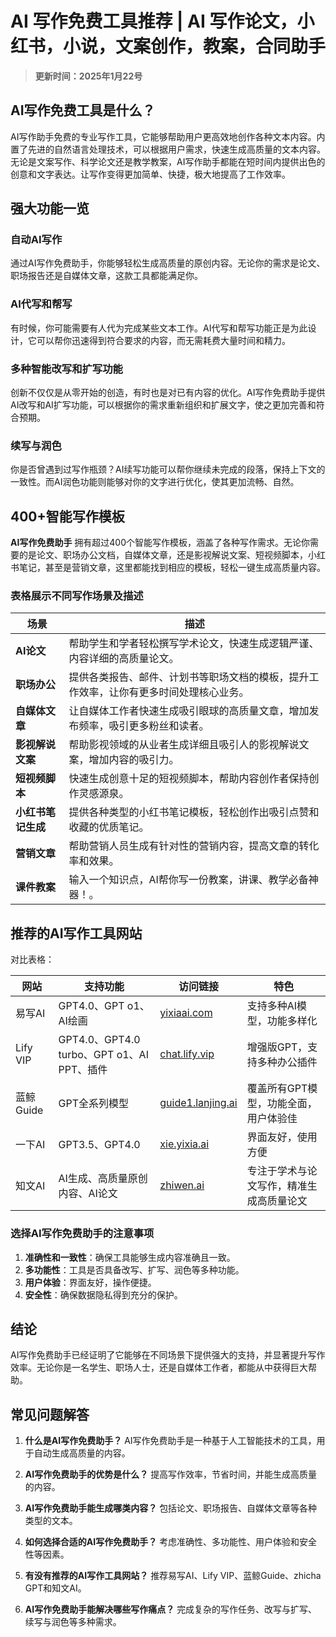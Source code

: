# AI 写作免费工具推荐 | AI 写作论文，小红书，小说，文案创作，教案，合同助手

> **更新时间：2025年1月22号**

## AI写作免费工具是什么？
AI写作助手免费的专业写作工具，它能够帮助用户更高效地创作各种文本内容。内置了先进的自然语言处理技术，可以根据用户需求，快速生成高质量的文本内容。无论是文案写作、科学论文还是教学教案，AI写作助手都能在短时间内提供出色的创意和文字表达。让写作变得更加简单、快捷，极大地提高了工作效率。

## **强大功能一览**

### **自动AI写作**

通过AI写作免费助手，你能够轻松生成高质量的原创内容。无论你的需求是论文、职场报告还是自媒体文章，这款工具都能满足你。

### **AI代写和帮写**

有时候，你可能需要有人代为完成某些文本工作。AI代写和帮写功能正是为此设计，它可以帮你迅速得到符合要求的内容，而无需耗费大量时间和精力。

### **多种智能改写和扩写功能**

创新不仅仅是从零开始的创造，有时也是对已有内容的优化。AI写作免费助手提供AI改写和AI扩写功能，可以根据你的需求重新组织和扩展文字，使之更加完善和符合预期。

### **续写与润色**

你是否曾遇到过写作瓶颈？AI续写功能可以帮你继续未完成的段落，保持上下文的一致性。而AI润色功能则能够对你的文字进行优化，使其更加流畅、自然。

## **400+智能写作模板**

**AI写作免费助手** 拥有超过400个智能写作模板，涵盖了各种写作需求。无论你需要的是论文、职场办公文档，自媒体文章，还是影视解说文案、短视频脚本，小红书笔记，甚至是营销文章，这里都能找到相应的模板，轻松一键生成高质量内容。

### **表格展示不同写作场景及描述**

| 场景                | 描述                                                                                   |
| ------------------- | ------------------------------------------------------------------------------------- |
| **AI论文**          | 帮助学生和学者轻松撰写学术论文，快速生成逻辑严谨、内容详细的高质量论文。                       |
| **职场办公**        | 提供各类报告、邮件、计划书等职场文档的模板，提升工作效率，让你有更多时间处理核心业务。                |
| **自媒体文章**      | 让自媒体工作者快速生成吸引眼球的高质量文章，增加发布频率，吸引更多粉丝和读者。                   |
| **影视解说文案**    | 帮助影视领域的从业者生成详细且吸引人的影视解说文案，增加内容的吸引力。                           |
| **短视频脚本**      | 快速生成创意十足的短视频脚本，帮助内容创作者保持创作灵感源泉。                               |
| **小红书笔记生成**  | 提供各种类型的小红书笔记模板，轻松创作出吸引点赞和收藏的优质笔记。                             |
| **营销文章**        | 帮助营销人员生成有针对性的营销内容，提高文章的转化率和效果。                                  |
| **课件教案**        | 输入一个知识点，AI帮你写一份教案，讲课、教学必备神器！。                                  |

## **推荐的AI写作工具网站**

对比表格：

| 网站      | 支持功能                             | 访问链接                              | 特色                                |
| --------- | ----------------------------------- | ------------------------------------- | ----------------------------------- |
| 易写AI    | GPT4.0、GPT o1、AI绘画               | [yixiaai.com](https://www.yixiaai.com)| 支持多种AI模型，功能多样化           |
| Lify VIP  | GPT4.0、GPT4.0 turbo、GPT o1、AI PPT、插件 | [chat.lify.vip](https://chat.lify.vip) | 增强版GPT，支持多种办公插件           |
| 蓝鲸Guide | GPT全系列模型                       | [guide1.lanjing.ai](https://guide1.lanjing.ai) | 覆盖所有GPT模型，功能全面，用户体验佳   |
| 一下AI| GPT3.5、GPT4.0                      | [xie.yixia.ai](https://xie.yixia.ai)      | 界面友好，使用方便                     |
| 知文AI    | AI生成、高质量原创内容、AI论文       | [zhiwen.ai](https://www.zhiwen.ai)    | 专注于学术与论文写作，精准生成高质量论文 |

### **选择AI写作免费助手的注意事项**

1. **准确性和一致性**：确保工具能够生成内容准确且一致。
2. **多功能性**：工具是否具备改写、扩写、润色等多种功能。
3. **用户体验**：界面友好，操作便捷。
4. **安全性**：确保数据隐私得到充分的保护。

## **结论**

AI写作免费助手已经证明了它能够在不同场景下提供强大的支持，并显著提升写作效率。无论你是一名学生、职场人士，还是自媒体工作者，都能从中获得巨大帮助。

## **常见问题解答**

1. **什么是AI写作免费助手？**
   AI写作免费助手是一种基于人工智能技术的工具，用于自动生成高质量的内容。

2. **AI写作免费助手的优势是什么？**
   提高写作效率，节省时间，并能生成高质量的内容。

3. **AI写作免费助手能生成哪类内容？**
   包括论文、职场报告、自媒体文章等各种类型的文本。

4. **如何选择合适的AI写作免费助手？**
   考虑准确性、多功能性、用户体验和安全性等因素。

5. **有没有推荐的AI写作工具网站？**
   推荐易写AI、Lify VIP、蓝鲸Guide、zhicha GPT和知文AI。

6. **AI写作免费助手能解决哪些写作痛点？**
   完成复杂的写作任务、改写与扩写、续写与润色等多种需求。
